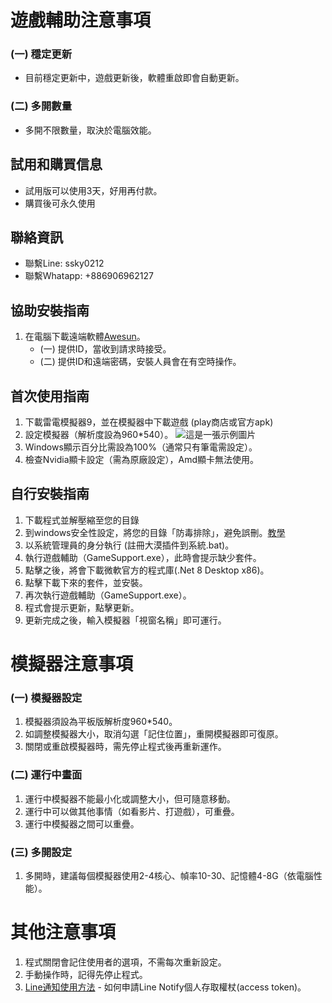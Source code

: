 # 遊戲輔助注意事項
### (一) 穩定更新
- 目前穩定更新中，遊戲更新後，軟體重啟即會自動更新。

### (二) 多開數量
- 多開不限數量，取決於電腦效能。

## 試用和購買信息
- 試用版可以使用3天，好用再付款。
- 購買後可永久使用

## 聯絡資訊
- 聯繫Line: ssky0212
- 聯繫Whatapp: +886906962127

## 協助安裝指南
1. 在電腦下載遠端軟體[Awesun](https://sun.aweray.com/)。
   - (一) 提供ID，當收到請求時接受。
   - (二) 提供ID和遠端密碼，安裝人員會在有空時操作。

## 首次使用指南
1. 下載雷電模擬器9，並在模擬器中下載遊戲 (play商店或官方apk)
2. 設定模擬器（解析度設為960*540）。
![這是一張示例圖片](https://chtineer.com/GameSupport/resolution.png)
3. Windows顯示百分比需設為100%（通常只有筆電需設定）。
4. 檢查Nvidia顯卡設定（需為原廠設定），Amd顯卡無法使用。

## 自行安裝指南
1. 下載程式並解壓縮至您的目錄
2. 到windows安全性設定，將您的目錄「防毒排除」，避免誤刪。[教學](https://www.gdaily.org/20750/windows-defender)
3. 以系統管理員的身分執行 (註冊大漠插件到系統.bat)。
4. 執行遊戲輔助（GameSupport.exe），此時會提示缺少套件。
5. 點擊之後，將會下載微軟官方的程式庫(.Net 8 Desktop x86)。
6. 點擊下載下來的套件，並安裝。
7. 再次執行遊戲輔助（GameSupport.exe）。
8. 程式會提示更新，點擊更新。
9. 更新完成之後，輸入模擬器「視窗名稱」即可運行。
    
# 模擬器注意事項
### (一) 模擬器設定
1. 模擬器須設為平板版解析度960*540。
2. 如調整模擬器大小，取消勾選「記住位置」，重開模擬器即可復原。
3. 關閉或重啟模擬器時，需先停止程式後再重新運作。

### (二) 運行中畫面
1. 運行中模擬器不能最小化或調整大小，但可隨意移動。
2. 運行中可以做其他事情（如看影片、打遊戲），可重疊。
3. 運行中模擬器之間可以重疊。

### (三) 多開設定
1. 多開時，建議每個模擬器使用2-4核心、幀率10-30、記憶體4-8G（依電腦性能）。

# 其他注意事項
1. 程式關閉會記住使用者的選項，不需每次重新設定。
2. 手動操作時，記得先停止程式。
3. [Line通知使用方法](https://hackmd.io/@sideex/line-notify-zh) - 如何申請Line Notify個人存取權杖(access token)。
